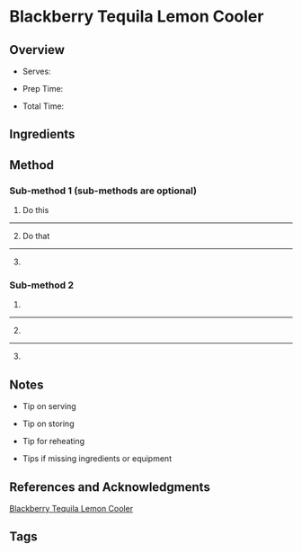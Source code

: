 # Blackberry Tequila Lemon Cooler

## Overview

- Serves:

- Prep Time:

- Total Time:

## Ingredients



## Method

### Sub-method 1 (sub-methods are optional)

1. Do this
---
2. Do that
---
3.

### Sub-method 2

1.
---
2.
---
3.

## Notes

- Tip on serving

- Tip on storing

- Tip for reheating

- Tips if missing ingredients or equipment

## References and Acknowledgments

[Blackberry Tequila Lemon Cooler](https://www.halfbakedharvest.com/blackberry-tequila-lemon-cooler/#bo-recipe)

## Tags



